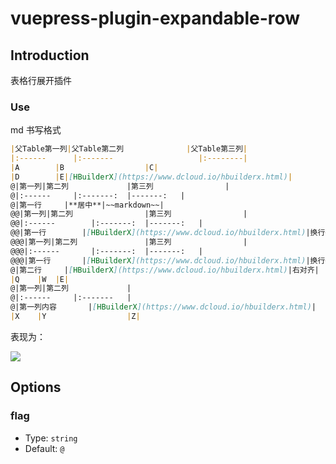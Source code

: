 # vuepress-plugin-expandable-row

## Introduction

表格行展开插件

### Use

  md 书写格式
  ```md
  |父Table第一列|父Table第二列				|父Table第三列|
  |:------		|:-------					|:--------|
  |A		|B					|C|
  |D		|E|[HBuilderX](https://www.dcloud.io/hbuilderx.html)|
  @|第一列|第二列				|第三列				|
  @|:------		|:-------:	|-------:	|
  @|第一行		|**居中**|~~markdown~~|
  @@|第一列|第二列				|第三列				|
  @@|:------		|:-------:	|-------:	|
  @@|第一行		|[HBuilderX](https://www.dcloud.io/hbuilderx.html)|换行<br/>操作|
  @@@|第一列|第二列				|第三列				|
  @@@|:------		|:-------:	|-------:	|
  @@@|第一行		|[HBuilderX](https://www.dcloud.io/hbuilderx.html)|换行<br/>操作|
  @|第二行		|[HBuilderX](https://www.dcloud.io/hbuilderx.html)|右对齐|
  |Q	|W	|E|
  @|第一列|第二列				|
  @|:------		|:-------	|
  @|第一列内容		|[HBuilderX](https://www.dcloud.io/hbuilderx.html)|
  |X	|Y					|Z|
  ```
  表现为：

  ![](https://web-ext-storage.dcloud.net.cn/doc/expandable-row.png)


## Options

### flag

- Type: `string`
- Default: `@`
